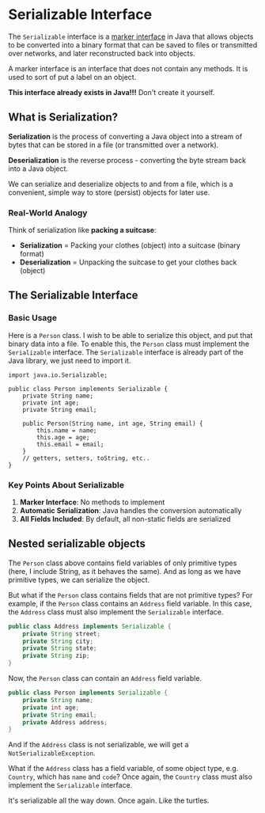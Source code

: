 # Serializable Interface

The `Serializable` interface is a [marker interface](https://www.geeksforgeeks.org/java/marker-interface-in-java/) in Java that allows objects to be converted into a binary format that can be saved to files or transmitted over networks, and later reconstructed back into objects.

A marker interface is an interface that does not contain any methods. It is used to sort of put a label on an object.

**This interface already exists in Java!!!** Don't create it yourself.

## What is Serialization?

**Serialization** is the process of converting a Java object into a stream of bytes that can be stored in a file (or transmitted over a network).

**Deserialization** is the reverse process - converting the byte stream back into a Java object.

We can serialize and deserialize objects to and from a file, which is a convenient, simple way to store (persist) objects for later use.

### Real-World Analogy

Think of serialization like **packing a suitcase**:
- **Serialization** = Packing your clothes (object) into a suitcase (binary format)
- **Deserialization** = Unpacking the suitcase to get your clothes back (object)

## The Serializable Interface

### Basic Usage

Here is a `Person` class. I wish to be able to serialize this object, and put that binary data into a file. To enable this, the `Person` class must implement the `Serializable` interface. The `Serializable` interface is already part of the Java library, we just need to import it.

```java{1,3}
import java.io.Serializable;

public class Person implements Serializable {
    private String name;
    private int age;
    private String email;
    
    public Person(String name, int age, String email) {
        this.name = name;
        this.age = age;
        this.email = email;
    }
    // getters, setters, toString, etc..
}
```

### Key Points About Serializable

1. **Marker Interface**: No methods to implement
2. **Automatic Serialization**: Java handles the conversion automatically
3. **All Fields Included**: By default, all non-static fields are serialized







## Nested serializable objects

The `Person` class above contains field variables of only primitive types (here, I include String, as it behaves the same). And as long as we have primitive types, we can serialize the object.

But what if the `Person` class contains fields that are not primitive types? For example, if the `Person` class contains an `Address` field variable. In this case, the `Address` class must also implement the `Serializable` interface.

```java
public class Address implements Serializable {
    private String street;
    private String city;
    private String state;
    private String zip;
}
```

Now, the `Person` class can contain an `Address` field variable.

```java
public class Person implements Serializable {
    private String name;
    private int age;
    private String email;
    private Address address;
}
```

And if the `Address` class is not serializable, we will get a `NotSerializableException`.

What if the `Address` class has a field variable, of some object type, e.g. `Country`, which has `name` and `code`? Once again, the `Country` class must also implement the `Serializable` interface.

It's serializable all the way down. Once again. Like the turtles.